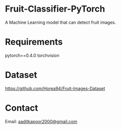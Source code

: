 # Fruit-Classifier-PyTorch
A Machine Learning model that can detect fruit images.

# Requirements
pytorch==0.4.0
torchvision

# Dataset
https://github.com/Horea94/Fruit-Images-Dataset

# Contact
Email: aaditkapoor2000@gmail.com
